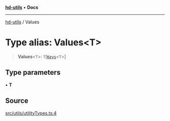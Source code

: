 [**hd-utils**](../README.md) • **Docs**

***

[hd-utils](../globals.md) / Values

# Type alias: Values\<T\>

> **Values**\<`T`\>: `T`\[[`Keys`](Keys.md)\<`T`\>\]

## Type parameters

• **T**

## Source

[src/utils/utilityTypes.ts:4](https://github.com/AhmadHddad/h-utils/blob/f7bb9ae71f981ffef49079271b9540862594b7e6/src/utils/utilityTypes.ts#L4)
